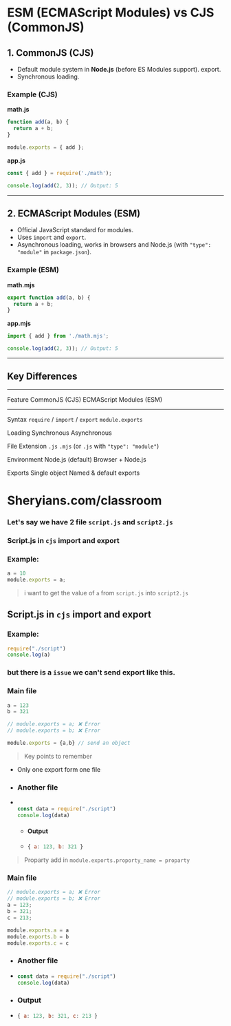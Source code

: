 # ESM (ECMAScript Modules) vs CJS (CommonJS)

## 1. CommonJS (CJS)

-   Default module system in **Node.js** (before ES Modules support).
    export.
-   Synchronous loading.

### Example (CJS)

**math.js**

``` js
function add(a, b) {
  return a + b;
}

module.exports = { add };
```

**app.js**

``` js
const { add } = require('./math');

console.log(add(2, 3)); // Output: 5
```

------------------------------------------------------------------------

## 2. ECMAScript Modules (ESM)

-   Official JavaScript standard for modules.
-   Uses `import` and `export`.
-   Asynchronous loading, works in browsers and Node.js (with
    `"type": "module"` in `package.json`).

### Example (ESM)

**math.mjs**

``` js
export function add(a, b) {
  return a + b;
}
```

**app.mjs**

``` js
import { add } from './math.mjs';

console.log(add(2, 3)); // Output: 5
```

------------------------------------------------------------------------

## Key Differences

  -----------------------------------------------------------------------
  Feature              CommonJS (CJS)      ECMAScript Modules (ESM)
  -------------------- ------------------- ------------------------------
  Syntax               `require` /         `import` / `export`
                       `module.exports`    

  Loading              Synchronous         Asynchronous

  File Extension       `.js`               `.mjs` (or `.js` with
                                           `"type": "module"`)

  Environment          Node.js (default)   Browser + Node.js

  Exports              Single object       Named & default exports


# Sheryians.com/classroom

### Let's say we have 2 file `script.js` and `script2.js`

### Script.js in `cjs` import and export

### Example:

```javascript
a = 10 
module.exports = a;
```

> i want to get the value of `a` from `script.js` into `script2.js`

 ## Script.js in `cjs` import and export

### Example:

```javascript
require("./script")
console.log(a)
```

### but there is a `issue` we can't send export like this. 

### Main file

```javascript
a = 123
b = 321

// module.exports = a; ❌ Error
// module.exports = b; ❌ Error

module.exports = {a,b} // send an object  
```
> Key points to remember

-  Only one export form one file

- ### Another file

- ```javascript

  const data = require("./script")
  console.log(data)
  ```
  - #### Output

  - ```javascript
    { a: 123, b: 321 }
    ```

> Proparty add in `module.exports.proporty_name = proparty`

### Main file

```javascript
// module.exports = a; ❌ Error
// module.exports = b; ❌ Error
a = 123;
b = 321;
c = 213;

module.exports.a = a 
module.exports.b = b 
module.exports.c = c 
```

- ### Another file

- ```javascript
  const data = require("./script")
  console.log(data)
  ```

- ### Output

- ```javascript
  { a: 123, b: 321, c: 213 }
  ```


